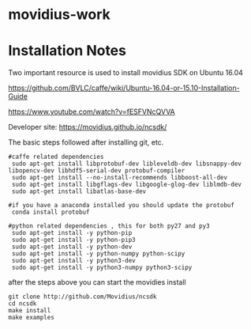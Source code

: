 # movidius-work

# Installation Notes

Two important resource is used to install movidius SDK on Ubuntu 16.04

https://github.com/BVLC/caffe/wiki/Ubuntu-16.04-or-15.10-Installation-Guide

https://www.youtube.com/watch?v=fESFVNcQVVA

Developer site: https://movidius.github.io/ncsdk/

The basic steps followed after installing  git, etc. 

```
#caffe related dependencies
 sudo apt-get install libprotobuf-dev libleveldb-dev libsnappy-dev libopencv-dev libhdf5-serial-dev protobuf-compiler
 sudo apt-get install --no-install-recommends libboost-all-dev
 sudo apt-get install libgflags-dev libgoogle-glog-dev liblmdb-dev
 sudo apt-get install libatlas-base-dev
 
#if you have a anaconda installed you should update the protobuf
 conda install protobuf
 
#python related dependencies , this for both py27 and py3
 sudo apt-get install -y python-pip
 sudo apt-get install -y python-pip3
 sudo apt-get install -y python-dev
 sudo apt-get install -y python-numpy python-scipy
 sudo apt-get install -y python3-dev
 sudo apt-get install -y python3-numpy python3-scipy

```

after the steps above you can start the movidies install
```
git clone http://github.com/Movidius/ncsdk
cd ncsdk
make install
make examples
```

